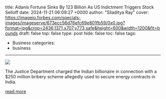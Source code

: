 title: Adanis Fortune Sinks By 123 Billion As US Indictment Triggers Stock Selloff
date: 2024-11-21 06:09:27 +0000
author: "Siladitya Ray"
cover: https://imageio.forbes.com/specials-images/imageserve/673ecc56d76efc69e801fb59/0x0.jpg?format=jpg&crop=2436,1371,x707,y773,safe&height=600&width=1200&fit=bounds
draft: false
top: false
type: post
hide: false
toc: false
tags:
  - Business
categories:
  - business
---

![](https://imageio.forbes.com/specials-images/imageserve/673ecc56d76efc69e801fb59/0x0.jpg?format=jpg&crop=2436,1371,x707,y773,safe&height=600&width=1200&fit=bounds)

The Justice Department charged the Indian billionaire in connection with a $250 million bribery scheme allegedly used to secure energy contracts in India.

[read more](https://www.forbes.com/sites/siladityaray/2024/11/21/adanis-fortune-sinks-by-123-billion-as-us-indictment-triggers-stock-selloff/)
